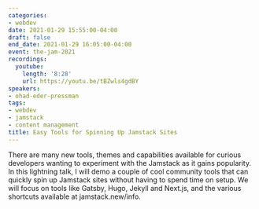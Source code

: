 ```yaml
---
categories:
- webdev
date: 2021-01-29 15:55:00-04:00
draft: false
end_date: 2021-01-29 16:05:00-04:00
event: the-jam-2021
recordings:
  youtube:
    length: '8:28'
    url: https://youtu.be/tBZwls4gdBY
speakers:
- ohad-eder-pressman
tags:
- webdev
- jamstack
- content management
title: Easy Tools for Spinning Up Jamstack Sites
---
```



There are many new tools, themes and capabilities available for curious developers wanting to experiment with the Jamstack as it gains popularity. In this lightning talk, I will demo a couple of cool community tools that can quickly spin up Jamstack sites without having to spend time on setup. We will focus on tools like Gatsby, Hugo, Jekyll and Next.js, and the various shortcuts available at jamstack.new/info.
